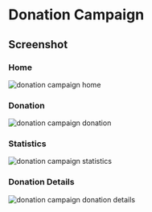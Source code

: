 # Donation Campaign


## Screenshot
### Home
![donation campaign home](https://github.com/syedfarhanreza/donation-campaign/assets/95230278/1db0b5da-0a28-47e9-8e4a-551600c3b913)

### Donation
![donation campaign donation](https://github.com/syedfarhanreza/donation-campaign/assets/95230278/0c93e68f-eb18-4fbe-a89e-52575a942d75)

### Statistics
![donation campaign statistics](https://github.com/syedfarhanreza/donation-campaign/assets/95230278/c72ed2c0-f63d-4843-8661-2728a3c1a610)

### Donation Details
![donation campaign donation details](https://github.com/syedfarhanreza/donation-campaign/assets/95230278/42302a77-38ba-427a-aca3-de4156281b0c)





